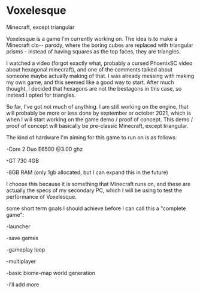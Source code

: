# Voxelesque
Minecraft, except triangular

Voxelesque is a game I'm currently working on. The idea is to make a Minecraft clo-- parody, 
where the boring cubes are replaced with triangular prisms - instead of having squares as the top faces, they are triangles.

I watched a video (forgot exactly what, probably a cursed PhoenixSC video about hexagonal minecraft), 
and one of the comments talked about someone maybe actually making of that. I was already messing with making my own game, and this seemed like a good way to start.
After much thought, I decided that hexagons are not the bestagons in this case, so instead I opted for triangles.

So far, I've got not much of anything. I am still working on the engine, that will probably be more or less done by september or october 2021,
which is when I will start working on the game demo / proof of concept.
This demo / proof of concept will basically be pre-classic Minecraft, except triangular.



The kind of hardware I'm aiming for this game to run on is as follows:

-Core 2 Duo E6500 @3.00 ghz

-GT 730 4GB

-8GB RAM (only 1gb allocated, but I can expand this in the future)

I choose this because it is something that Minecraft runs on, and these are actually the specs of my secondary PC, 
which I will be using to test the performance of Voxelesque.



some short term goals I should achieve before I can call this a "complete game":

-launcher

-save games

-gameplay loop

-multiplayer

-basic biome-map world generation

-i'll add more
